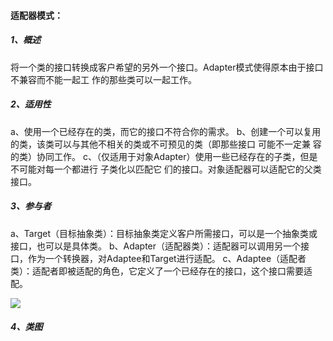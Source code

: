 #### **适配器模式：**

##### 1、概述

将一个类的接口转换成客户希望的另外一个接口。Adapter模式使得原本由于接口不兼容而不能一起工
作的那些类可以一起工作。

##### 2、适用性

a、使用一个已经存在的类，而它的接口不符合你的需求。
b、创建一个可以复用的类，该类可以与其他不相关的类或不可预见的类（即那些接口 可能不一定兼
容的类）协同工作。
c、（仅适用于对象Adapter）使用一些已经存在的子类，但是不可能对每一个都进行 子类化以匹配它
们的接口。对象适配器可以适配它的父类接口。

##### 3、参与者

a、Target（目标抽象类）：目标抽象类定义客户所需接口，可以是一个抽象类或接口，也可以是具体类。
b、Adapter（适配器类）：适配器可以调用另一个接口，作为一个转换器，对Adaptee和Target进行适配。
c、Adaptee（适配者类）：适配者即被适配的角色，它定义了一个已经存在的接口，这个接口需要适配。

![](E:\JavaTool\Knowledge\Java\DesignPatterns\AdapterPattern\src\main\resources\适配器模式.jpg)

##### 4、类图

